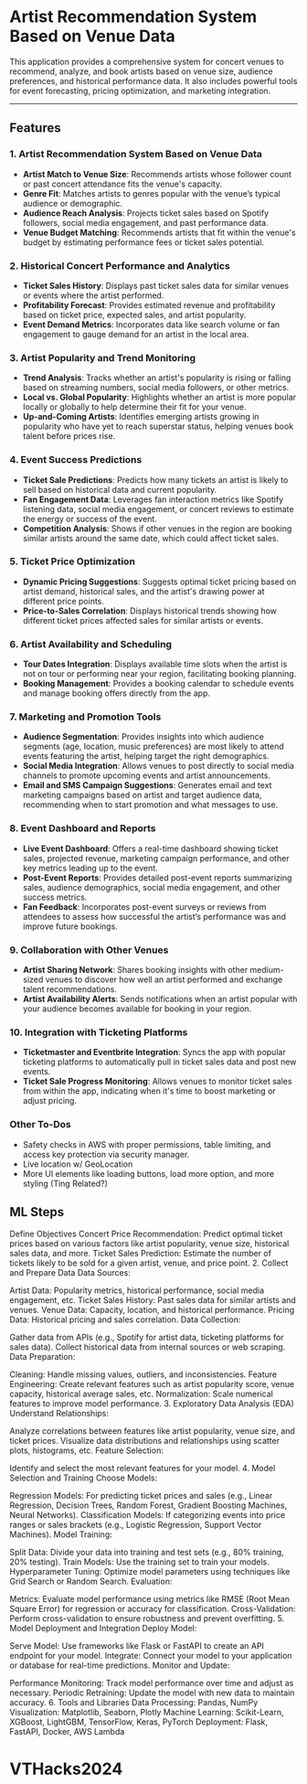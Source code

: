 # Artist Recommendation System Based on Venue Data

This application provides a comprehensive system for concert venues to recommend, analyze, and book artists based on venue size, audience preferences, and historical performance data. It also includes powerful tools for event forecasting, pricing optimization, and marketing integration.

---

## Features

### 1. Artist Recommendation System Based on Venue Data
- **Artist Match to Venue Size**: Recommends artists whose follower count or past concert attendance fits the venue's capacity.
- **Genre Fit**: Matches artists to genres popular with the venue’s typical audience or demographic.
- **Audience Reach Analysis**: Projects ticket sales based on Spotify followers, social media engagement, and past performance data.
- **Venue Budget Matching**: Recommends artists that fit within the venue's budget by estimating performance fees or ticket sales potential.

### 2. Historical Concert Performance and Analytics
- **Ticket Sales History**: Displays past ticket sales data for similar venues or events where the artist performed.
- **Profitability Forecast**: Provides estimated revenue and profitability based on ticket price, expected sales, and artist popularity.
- **Event Demand Metrics**: Incorporates data like search volume or fan engagement to gauge demand for an artist in the local area.

### 3. Artist Popularity and Trend Monitoring
- **Trend Analysis**: Tracks whether an artist's popularity is rising or falling based on streaming numbers, social media followers, or other metrics.
- **Local vs. Global Popularity**: Highlights whether an artist is more popular locally or globally to help determine their fit for your venue.
- **Up-and-Coming Artists**: Identifies emerging artists growing in popularity who have yet to reach superstar status, helping venues book talent before prices rise.

### 4. Event Success Predictions
- **Ticket Sale Predictions**: Predicts how many tickets an artist is likely to sell based on historical data and current popularity.
- **Fan Engagement Data**: Leverages fan interaction metrics like Spotify listening data, social media engagement, or concert reviews to estimate the energy or success of the event.
- **Competition Analysis**: Shows if other venues in the region are booking similar artists around the same date, which could affect ticket sales.

### 5. Ticket Price Optimization
- **Dynamic Pricing Suggestions**: Suggests optimal ticket pricing based on artist demand, historical sales, and the artist's drawing power at different price points.
- **Price-to-Sales Correlation**: Displays historical trends showing how different ticket prices affected sales for similar artists or events.

### 6. Artist Availability and Scheduling
- **Tour Dates Integration**: Displays available time slots when the artist is not on tour or performing near your region, facilitating booking planning.
- **Booking Management**: Provides a booking calendar to schedule events and manage booking offers directly from the app.

### 7. Marketing and Promotion Tools
- **Audience Segmentation**: Provides insights into which audience segments (age, location, music preferences) are most likely to attend events featuring the artist, helping target the right demographics.
- **Social Media Integration**: Allows venues to post directly to social media channels to promote upcoming events and artist announcements.
- **Email and SMS Campaign Suggestions**: Generates email and text marketing campaigns based on artist and target audience data, recommending when to start promotion and what messages to use.

### 8. Event Dashboard and Reports
- **Live Event Dashboard**: Offers a real-time dashboard showing ticket sales, projected revenue, marketing campaign performance, and other key metrics leading up to the event.
- **Post-Event Reports**: Provides detailed post-event reports summarizing sales, audience demographics, social media engagement, and other success metrics.
- **Fan Feedback**: Incorporates post-event surveys or reviews from attendees to assess how successful the artist’s performance was and improve future bookings.

### 9. Collaboration with Other Venues
- **Artist Sharing Network**: Shares booking insights with other medium-sized venues to discover how well an artist performed and exchange talent recommendations.
- **Artist Availability Alerts**: Sends notifications when an artist popular with your audience becomes available for booking in your region.

### 10. Integration with Ticketing Platforms
- **Ticketmaster and Eventbrite Integration**: Syncs the app with popular ticketing platforms to automatically pull in ticket sales data and post new events.
- **Ticket Sale Progress Monitoring**: Allows venues to monitor ticket sales from within the app, indicating when it's time to boost marketing or adjust pricing.

### Other To-Dos
- Safety checks in AWS with proper permissions, table limiting, and access key protection via security manager.
- Live location w/ GeoLocation
- More UI elements like loading buttons, load more option, and more styling (Ting Related?)


## ML Steps
Define Objectives
Concert Price Recommendation: Predict optimal ticket prices based on various factors like artist popularity, venue size, historical sales data, and more.
Ticket Sales Prediction: Estimate the number of tickets likely to be sold for a given artist, venue, and price point.
2. Collect and Prepare Data
Data Sources:

Artist Data: Popularity metrics, historical performance, social media engagement, etc.
Ticket Sales History: Past sales data for similar artists and venues.
Venue Data: Capacity, location, and historical performance.
Pricing Data: Historical pricing and sales correlation.
Data Collection:

Gather data from APIs (e.g., Spotify for artist data, ticketing platforms for sales data).
Collect historical data from internal sources or web scraping.
Data Preparation:

Cleaning: Handle missing values, outliers, and inconsistencies.
Feature Engineering: Create relevant features such as artist popularity score, venue capacity, historical average sales, etc.
Normalization: Scale numerical features to improve model performance.
3. Exploratory Data Analysis (EDA)
Understand Relationships:

Analyze correlations between features like artist popularity, venue size, and ticket prices.
Visualize data distributions and relationships using scatter plots, histograms, etc.
Feature Selection:

Identify and select the most relevant features for your model.
4. Model Selection and Training
Choose Models:

Regression Models: For predicting ticket prices and sales (e.g., Linear Regression, Decision Trees, Random Forest, Gradient Boosting Machines, Neural Networks).
Classification Models: If categorizing events into price ranges or sales brackets (e.g., Logistic Regression, Support Vector Machines).
Model Training:

Split Data: Divide your data into training and test sets (e.g., 80% training, 20% testing).
Train Models: Use the training set to train your models.
Hyperparameter Tuning: Optimize model parameters using techniques like Grid Search or Random Search.
Evaluation:

Metrics: Evaluate model performance using metrics like RMSE (Root Mean Square Error) for regression or accuracy for classification.
Cross-Validation: Perform cross-validation to ensure robustness and prevent overfitting.
5. Model Deployment and Integration
Deploy Model:

Serve Model: Use frameworks like Flask or FastAPI to create an API endpoint for your model.
Integrate: Connect your model to your application or database for real-time predictions.
Monitor and Update:

Performance Monitoring: Track model performance over time and adjust as necessary.
Periodic Retraining: Update the model with new data to maintain accuracy.
6. Tools and Libraries
Data Processing: Pandas, NumPy
Visualization: Matplotlib, Seaborn, Plotly
Machine Learning: Scikit-Learn, XGBoost, LightGBM, TensorFlow, Keras, PyTorch
Deployment: Flask, FastAPI, Docker, AWS Lambda
# VTHacks2024
